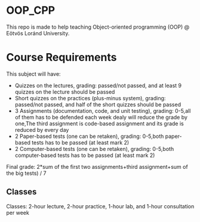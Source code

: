 # OOP_CPP
This repo is made to help teaching Object-oriented programming (OOP) @ Eötvös Loránd University.<br/>
<h1>Course Requirements </h1>
This subject will have:<br/>
<ul>
  <li>Quizzes on the lectures, grading: passed/not passed, and at least 9 quizzes on the lecture should be passed</li>
  <li>Short quizzes on the practices (plus-minus system), grading: passed/not passed, and half of the short quizzes should be passed</li>
  <li> 3 Assignments (documentation, code, and unit testing), grading: 0-5,all of them has to be defended each week dealy will reduce the grade by one,The third assignment is code-based assignment and its grade is reduced by every day  </li>
  <li> 2 Paper-based tests (one can be retaken), grading: 0-5,both paper-based tests has to be passed (at least mark 2) </li>
  <li>2 Computer-based tests (one can be retaken), grading: 0-5,both computer-based tests has to be passed (at least mark 2)</li>
  </ul>
  Final grade: 2*sum of the first two assignments+third assignment+sum of the big tests) / 7 <br/>
  
  <h2>Classes</h2>
  Classes: 2-hour lecture, 2-hour practice, 1-hour lab, and 1-hour consultation per week <br/>
  
